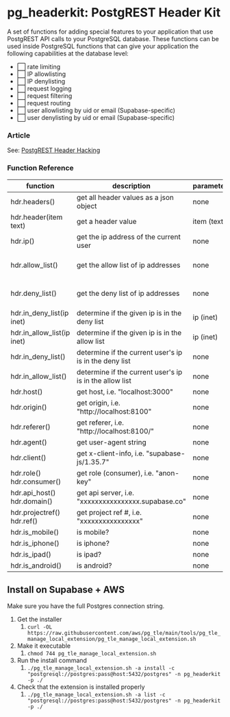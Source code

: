 # pg_headerkit: PostgREST Header Kit
A set of functions for adding special features to your application that use PostgREST API calls to your PostgreSQL database.  These functions can be used inside PostgreSQL functions that can give your application the following capabilities at the database level:

- ⬜️ rate limiting
- ⬜️ IP allowlisting 
- ⬜️ IP denylisting
- ⬜️ request logging
- ⬜️ request filtering
- ⬜️ request routing
- ⬜️ user allowlisting by uid or email (Supabase-specific)
- ⬜️ user denylisting by uid or email (Supabase-specific)

### Article
See: [PostgREST Header Hacking](https://github.com/burggraf/postgrest-header-hacking)

### Function Reference

| function                       | description                                             | parameters  | returns                        |
| ------------------------------ | ------------------------------------------------------- | ----------- | ------------------------------ |
| hdr.headers()                  | get all header values as a json object                  | none        | json object                    |
| hdr.header(item text)          | get a header value                                      | item (text) | text                           |
| hdr.ip()                       | get the ip address of the current user                  | none        | text                           |
| hdr.allow_list()               | get the allow list of ip addresses                      | none        | inet[] (array of ip addresses) |
| hdr.deny_list()                | get the deny list of ip addresses                       | none        | inet[] (array of ip addresses) |
| hdr.in_deny_list(ip inet)      | determine if the given ip is in the deny list           | ip (inet)   | boolean                        |
| hdr.in_allow_list(ip inet)     | determine if the given ip is in the allow list          | ip (inet)   | boolean                        |
| hdr.in_deny_list()             | determine if the current user's ip is in the deny list  | none        | boolean                        |
| hdr.in_allow_list()            | determine if the current user's ip is in the allow list | none        | boolean                        |
| hdr.host()                     | get host, i.e. "localhost:3000"                         | none        | text                           |
| hdr.origin()                   | get origin, i.e. "http://localhost:8100"                | none        | text                           |
| hdr.referer()                  | get referer, i.e. "http://localhost:8100/"              | none        | text                           |
| hdr.agent()                    | get user-agent string                                   | none        | text                           |
| hdr.client()                   | get x-client-info, i.e. "supabase-js/1.35.7"            | none        | text                           |
| hdr.role()<br>hdr.consumer()   | get role (consumer), i.e. "anon-key"                    | none        | text                           |
| hdr.api_host()<br>hdr.domain() | get api server, i.e. "xxxxxxxxxxxxxxxx.supabase.co"     | none        | text                           |
| hdr.projectref()<br>hdr.ref()  | get project ref #, i.e. "xxxxxxxxxxxxxxxx"              | none        | text                           |
| hdr.is_mobile()                | is mobile?                                              | none        | boolean                        |
| hdr.is_iphone()                | is iphone?                                              | none        | boolean                        |
| hdr.is_ipad()                  | is ipad?                                                | none        | boolean                        |
| hdr.is_android()               | is android?                                             | none        | boolean                        |


## Install on Supabase + AWS

Make sure you have the full Postgres connection string.

1. Get the installer
   1. `curl -OL https://raw.githubusercontent.com/aws/pg_tle/main/tools/pg_tle_manage_local_extension/pg_tle_manage_local_extension.sh`
2. Make it executable
   1. `chmod 744 pg_tle_manage_local_extension.sh`
3. Run the install command
   1. `./pg_tle_manage_local_extension.sh -a install -c "postgresql://postgres:pass@host:5432/postgres" -n pg_headerkit -p ./`
4. Check that the extension is installed properly
   1. `./pg_tle_manage_local_extension.sh -a list -c "postgresql://postgres:pass@host:5432/postgres" -n pg_headerkit -p ./`